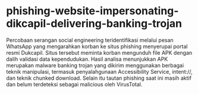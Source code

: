 # phishing-website-impersonating-dikcapil-delivering-banking-trojan
Percobaan serangan social engineering teridentifikasi melalui pesan WhatsApp yang mengarahkan korban ke situs phishing menyerupai portal resmi Dukcapil. Situs tersebut meminta korban mengunduh file APK dengan dalih validasi data kependudukan.
Hasil analisa menunjukkan APK merupakan malware banking trojan yang dikirim menggunakan berbagai teknik manipulasi, termasuk penyalahgunaan Accessibility Service, intent://, dan teknik chunked download. Selain itu tautan phishing saat ini masih aktif dan belum terdeteksi sebagai malicious oleh VirusTotal.

